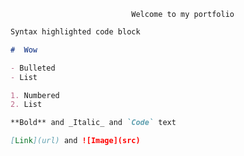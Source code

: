                               Welcome to my portfolio

```markdown
Syntax highlighted code block

#  Wow

- Bulleted
- List

1. Numbered
2. List

**Bold** and _Italic_ and `Code` text

[Link](url) and ![Image](src)
```

